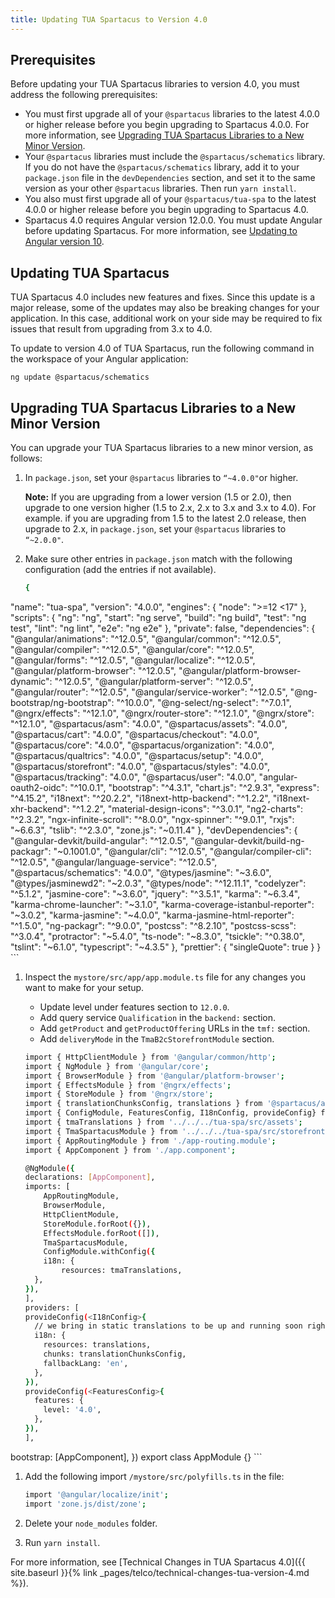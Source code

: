 ```yaml
---
title: Updating TUA Spartacus to Version 4.0
---
```


## Prerequisites

Before updating your TUA Spartacus libraries to version 4.0, you must address the following prerequisites:

- You must first upgrade all of your `@spartacus` libraries to the latest 4.0.0 or higher release before you begin upgrading to Spartacus 4.0.0. For more information, see [Upgrading TUA Spartacus Libraries to a New Minor Version](#upgrading-tua-spartacus-libraries-to-a-new-minor-version).
- Your `@spartacus` libraries must include the `@spartacus/schematics` library. If you do not have the `@spartacus/schematics` library, add it to your `package.json` file in the `devDependencies` section, and set it to the same version as your other `@spartacus` libraries. Then run `yarn install`.
- You also must first upgrade all of your `@spartacus/tua-spa` to the latest 4.0.0 or higher release before you begin upgrading to Spartacus 4.0.
- Spartacus 4.0 requires Angular version 12.0.0. You must update Angular before updating Spartacus. For more information, see [Updating to Angular version 10](https://update.angular.io/).

## Updating TUA Spartacus

TUA Spartacus 4.0 includes new features and fixes. Since this update is a major release, some of the updates may also be breaking changes for your application. In this case, additional work on your side may be required to fix issues that result from upgrading from 3.x to 4.0.

To update to version 4.0 of TUA Spartacus, run the following command in the workspace of your Angular application:

```shell
ng update @spartacus/schematics
```

## Upgrading TUA Spartacus Libraries to a New Minor Version

You can upgrade your TUA Spartacus libraries to a new minor version, as follows:

1. In `package.json`, set your `@spartacus` libraries to `“~4.0.0"`or higher.

   **Note:** If you are upgrading from a lower version (1.5 or 2.0), then upgrade to one version higher (1.5 to 2.x, 2.x to 3.x and 3.x to 4.0).
   For example. if you are upgrading from 1.5 to the latest 2.0 release, then upgrade to 2.x, in `package.json`, set your `@spartacus` libraries to `“~2.0.0"`.

1. Make sure other entries in `package.json` match with the following configuration (add the entries if not available).

    ```bash
    {
  "name": "tua-spa",
  "version": "4.0.0",
  "engines": {
    "node": ">=12 <17"
  },
  "scripts": {
    "ng": "ng",
    "start": "ng serve",
    "build": "ng build",
    "test": "ng test",
    "lint": "ng lint",
    "e2e": "ng e2e"
  },
  "private": false,
  "dependencies": {
    "@angular/animations": "^12.0.5",
    "@angular/common": "^12.0.5",
    "@angular/compiler": "^12.0.5",
    "@angular/core": "^12.0.5",
    "@angular/forms": "^12.0.5",
    "@angular/localize": "^12.0.5",
    "@angular/platform-browser": "^12.0.5",
    "@angular/platform-browser-dynamic": "^12.0.5",
    "@angular/platform-server": "^12.0.5",
    "@angular/router": "^12.0.5",
    "@angular/service-worker": "^12.0.5",
    "@ng-bootstrap/ng-bootstrap": "^10.0.0",
    "@ng-select/ng-select": "^7.0.1",
    "@ngrx/effects": "^12.1.0",
    "@ngrx/router-store": "^12.1.0",
    "@ngrx/store": "^12.1.0",
    "@spartacus/asm": "4.0.0",
    "@spartacus/assets": "4.0.0",
    "@spartacus/cart": "4.0.0",
    "@spartacus/checkout": "4.0.0",
    "@spartacus/core": "4.0.0",
    "@spartacus/organization": "4.0.0",
    "@spartacus/qualtrics": "4.0.0",
    "@spartacus/setup": "4.0.0",
    "@spartacus/storefront": "4.0.0",
    "@spartacus/styles": "4.0.0",
    "@spartacus/tracking": "4.0.0",
    "@spartacus/user": "4.0.0",
    "angular-oauth2-oidc": "^10.0.1",
    "bootstrap": "^4.3.1",
    "chart.js": "^2.9.3",
    "express": "^4.15.2",
    "i18next": "^20.2.2",
    "i18next-http-backend": "^1.2.2",
    "i18next-xhr-backend": "^1.2.2",
    "material-design-icons": "^3.0.1",
    "ng2-charts": "^2.3.2",
    "ngx-infinite-scroll": "^8.0.0",
    "ngx-spinner": "^9.0.1",
    "rxjs": "~6.6.3",
    "tslib": "^2.3.0",
    "zone.js": "~0.11.4"
  },
  "devDependencies": {
    "@angular-devkit/build-angular": "^12.0.5",
    "@angular-devkit/build-ng-packagr": "~0.1001.0",
    "@angular/cli": "^12.0.5",
    "@angular/compiler-cli": "^12.0.5",
    "@angular/language-service": "^12.0.5",
    "@spartacus/schematics": "4.0.0",
    "@types/jasmine": "~3.6.0",
    "@types/jasminewd2": "~2.0.3",
    "@types/node": "^12.11.1",
    "codelyzer": "^5.1.2",
    "jasmine-core": "~3.6.0",
    "jquery": "^3.5.1",
    "karma": "~6.3.4",
    "karma-chrome-launcher": "~3.1.0",
    "karma-coverage-istanbul-reporter": "~3.0.2",
    "karma-jasmine": "~4.0.0",
    "karma-jasmine-html-reporter": "^1.5.0",
    "ng-packagr": "^9.0.0",
    "postcss": "^8.2.10",
    "postcss-scss": "^3.0.4",
    "protractor": "~5.4.0",
    "ts-node": "~8.3.0",
    "tsickle": "^0.38.0",
    "tslint": "~6.1.0",
    "typescript": "~4.3.5"
  },
  "prettier": {
    "singleQuote": true
  }
}
    ```

1. Inspect the `mystore/src/app/app.module.ts` file for any changes you want to make for your setup.
    - Update level under features section to `12.0.0`.
    - Add query service `Qualification` in the `backend:` section.
    - Add `getProduct` and `getProductOffering` URLs in the `tmf:` section.
    - Add `deliveryMode` in the `TmaB2cStorefrontModule` section.

    ```bash
    import { HttpClientModule } from '@angular/common/http';
    import { NgModule } from '@angular/core';
    import { BrowserModule } from '@angular/platform-browser';
    import { EffectsModule } from '@ngrx/effects';
    import { StoreModule } from '@ngrx/store';
    import { translationChunksConfig, translations } from '@spartacus/assets';
    import { ConfigModule, FeaturesConfig, I18nConfig, provideConfig} from '@spartacus/core';
    import { tmaTranslations } from '../../../tua-spa/src/assets';
    import { TmaSpartacusModule } from '../../../tua-spa/src/storefrontlib';
    import { AppRoutingModule } from './app-routing.module';
    import { AppComponent } from './app.component';

    @NgModule({
    declarations: [AppComponent],
    imports: [
        AppRoutingModule,
        BrowserModule,
        HttpClientModule,
        StoreModule.forRoot({}),
        EffectsModule.forRoot([]),
        TmaSpartacusModule,
        ConfigModule.withConfig({
        i18n: {
            resources: tmaTranslations,
      },
    }), 
    ],
    providers: [
    provideConfig(<I18nConfig>{
      // we bring in static translations to be up and running soon right away
      i18n: {
        resources: translations,
        chunks: translationChunksConfig,
        fallbackLang: 'en',
      },
    }),
    provideConfig(<FeaturesConfig>{
      features: {
        level: '4.0',
      },
    }),
    ],
  bootstrap: [AppComponent],
  })
  export class AppModule {}
    ```

1. Add the following import `/mystore/src/polyfills.ts` in the file:

    ```bash
    import '@angular/localize/init';    
    import 'zone.js/dist/zone';    
    ```

1. Delete your `node_modules` folder.
1. Run `yarn install`.

For more information, see [Technical Changes in TUA Spartacus 4.0]({{ site.baseurl }}{% link _pages/telco/technical-changes-tua-version-4.md %}).
